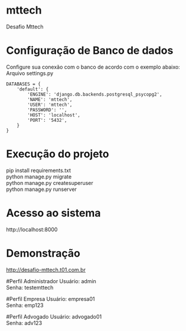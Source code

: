 # mttech
Desafio Mttech

# Configuração de Banco de dados
  Configure sua conexão com o banco de acordo com o exemplo abaixo:
  Arquivo settings.py
  
    DATABASES = {
        'default': {
            'ENGINE': 'django.db.backends.postgresql_psycopg2',
            'NAME': 'mttech',
            'USER': 'mttech',
            'PASSWORD': '',
            'HOST': 'localhost',
            'PORT': '5432',
        }
    }

# Execução do projeto
  pip install requirements.txt <br/>
  python manage.py migrate <br/>
  python manage.py createsuperuser <br/>
  python manage.py runserver <br/>

# Acesso ao sistema
  http://localhost:8000

# Demonstração
  http://desafio-mttech.t01.com.br <br/>
  
  #Perfil Administrador
    Usuário: admin <br/>
    Senha: testemttech <br/>
  
  #Perfil Empresa
    Usuário: empresa01 <br/>
    Senha: emp123 <br/>
  
  #Perfil Advogado
    Usuário: advogado01 <br/>
    Senha: adv123 <br/>
  
